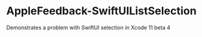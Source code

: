 # AppleFeedback-SwiftUIListSelection
Demonstrates a problem with SwiftUI selection in Xcode 11 beta 4
